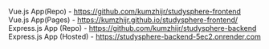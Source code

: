 Vue.js App(Repo) - https://github.com/kumzhijr/studysphere-frontend
Vue.js App(Pages) - https://kumzhijr.github.io/studysphere-frontend/
Express.js App (Repo) - https://github.com/kumzhijr/studysphere-backend
Express.js App (Hosted) - https://studysphere-backend-5ec2.onrender.com
